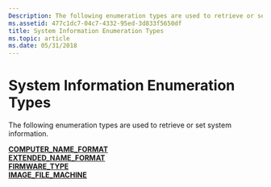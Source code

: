 ```yaml
---
Description: The following enumeration types are used to retrieve or set system information.
ms.assetid: 477c1dc7-04c7-4332-95ed-3d833f5650df
title: System Information Enumeration Types
ms.topic: article
ms.date: 05/31/2018
---
```


# System Information Enumeration Types

The following enumeration types are used to retrieve or set system information.

<dl>

[**COMPUTER\_NAME\_FORMAT**](/windows/win32/api/sysinfoapi/ne-sysinfoapi-computer_name_format)  
[**EXTENDED\_NAME\_FORMAT**](/windows/desktop/api/Secext/ne-secext-extended_name_format)  
[**FIRMWARE\_TYPE**](/windows/desktop/api/Winnt/ne-winnt-firmware_type)  
[**IMAGE\_FILE\_MACHINE**](/previous-versions//mt804320(v=vs.85))  
</dl>

 

 